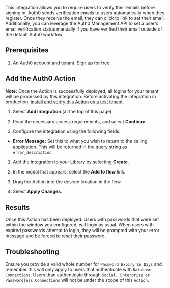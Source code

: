 This integration allows you to require users to verify their emails before signing in.  Auth0 sends verification emails to users automatically when they register.  Once they receive the email, they can click to link to set their email.  Additionally, you can leverage the Auth0 Management API to set a user's email verification status manually if you have verified their email outside of the default Auth0 workflow.

## Prerequisites

1. An Auth0 account and tenant. [Sign up for free](https://auth0.com/signup).

## Add the Auth0 Action

**Note:** Once the Action is successfully deployed, all logins for your tenant will be processed by this integration. Before activating the integration in production, [install and verify this Action on a test tenant](https://auth0.com/docs/get-started/auth0-overview/create-tenants/set-up-multiple-environments).

1. Select **Add Integration** (at the top of this page).

1. Read the necessary access requirements, and select **Continue**.

1. Configure the integration using the following fields:

* **Error Message:** Set this to what you wish to return to the calling application.  This will be returned in the query string as `error_description`.

1. Add the integration to your Library by selecting **Create**.

1. In the modal that appears, select the **Add to flow** link.

1. Drag the Action into the desired location in the flow.

1. Select **Apply Changes**.

## Results

Once this Action has been deployed. Users with passwords that were set within the window you configured, will login as usual. When users with expired passwords attempt to login, they will be prompted with your error message and be forced to reset their password.

## Troubleshooting

Ensure you provide a valid whole number for `Password Expiry In Days` and remember this will only apply to users that authenticate with `Database Connections`. Users than authenticate through `Social, Enterprise or Passwordless Connections` will not be under the scope of this `Action`.
